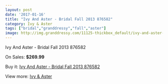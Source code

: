 ```yaml
---
layout: post
date: '2017-01-16'
title: "Ivy And Aster - Bridal Fall 2013 876582"
category: Ivy & Aster
tags: ["bridal","granddressy","fall","aster"]
image: http://img.granddressy.com/11125-thickbox_default/ivy-and-aster-bridal-fall-2013-876582.jpg
---
```

Ivy And Aster - Bridal Fall 2013 876582

On Sales: **$269.99**
<a href="https://www.granddressy.com/en/ivy-aster/10220-ivy-and-aster-bridal-fall-2013-876582.html"><amp-img layout="responsive" width="600" height="600" src="//img.granddressy.com/11125-thickbox_default/ivy-and-aster-bridal-fall-2013-876582.jpg" alt="Ivy And Aster - Bridal Fall 2013 876582 0" /></a>

Buy it: [Ivy And Aster - Bridal Fall 2013 876582](https://www.granddressy.com/en/ivy-aster/10220-ivy-and-aster-bridal-fall-2013-876582.html "Ivy And Aster - Bridal Fall 2013 876582")

View more: [Ivy & Aster](https://www.granddressy.com/en/206-ivy-aster "Ivy & Aster")